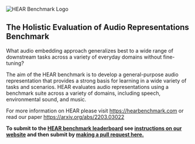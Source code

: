 ![HEAR Benchmark Logo](https://hearbenchmark.com/assets/img/hear-benchmark-background-logo.png)

## The Holistic Evaluation of Audio Representations Benchmark

What audio embedding approach generalizes best to a wide range of downstream tasks across a variety of everyday domains without fine-tuning?

The aim of the HEAR benchmark is to develop a general-purpose audio representation that provides a strong basis for learning in a wide variety of tasks and scenarios. HEAR evaluates audio representations using a benchmark suite across a variety of domains, including speech, environmental sound, and music.

For more information on HEAR please visit https://hearbenchmark.com or read our paper https://arxiv.org/abs/2203.03022

**To submit to the [HEAR benchmark leaderboard](https://hearbenchmark.com/hear-leaderboard.html) see [instructions on our website](https://hearbenchmark.com/hear-submit.html) and then submit by [making a pull request here.](https://github.com/hearbenchmark/hear-benchmark)**
